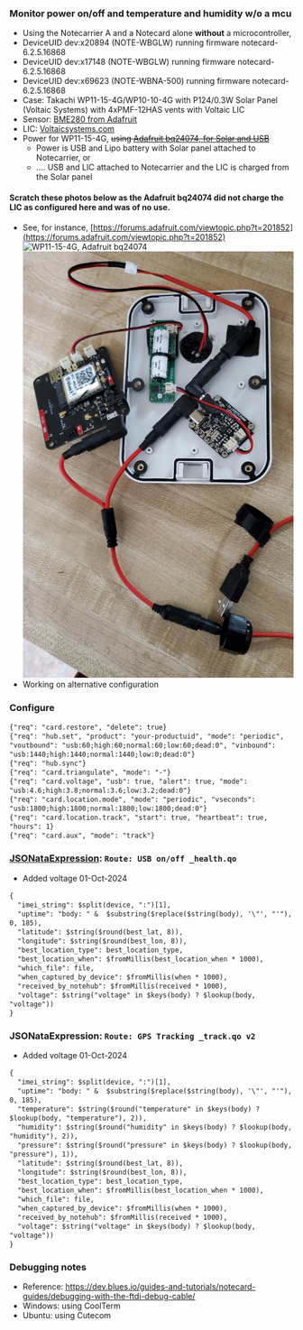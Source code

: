 ### Monitor power on/off and temperature and humidity w/o a mcu
* Using the Notecarrier A and a Notecard alone __without__ a microcontroller,
* DeviceUID dev:x20894 (NOTE-WBGLW) running firmware notecard-6.2.5.16868
* DeviceUID dev:x17148 (NOTE-WBGLW) running firmware notecard-6.2.5.16868
* DeviceUID dev:x69623 (NOTE-WBNA-500) running firmware notecard-6.2.5.16868
* Case: Takachi WP11-15-4G/WP10-10-4G with P124/0.3W Solar Panel (Voltaic Systems) with 4xPMF-12HAS vents with Voltaic LIC
* Sensor: [BME280 from Adafruit](https://www.adafruit.com/product/2652)
* LIC: [Voltaicsystems.com](https://voltaicsystems.com/LIC-solar-charger/)
* Power for WP11-15-4G, ~~using [Adafruit bq24074, for Solar and USB](https://www.adafruit.com/product/4755)~~
    * Power is USB and Lipo battery with Solar panel attached to Notecarrier, or
    * .... USB and LIC attached to Notecarrier and the LIC is charged from the Solar panel

#### Scratch these photos below as the Adafruit bq24074 did not charge the LIC as configured here and was of no use.
* See, for instance, [https://forums.adafruit.com/viewtopic.php?t=201852](https://forums.adafruit.com/viewtopic.php?t=201852)
![WP11-15-4G, Adafruit bq24074](images/notecard_powered_and_charged_by_solar_and_usb.png)
![Lid of WP11-15](images/20241024_083543.jpg)
* Working on alternative configuration


### Configure
```
{"req": "card.restore", "delete": true}
{"req": "hub.set", "product": "your-productuid", "mode": "periodic", "voutbound": "usb:60;high:60;normal:60;low:60;dead:0", "vinbound": "usb:1440;high:1440;normal:1440;low:0;dead:0"}
{"req": "hub.sync"}
{"req": "card.triangulate", "mode": "-"}
{"req": "card.voltage", "usb": true, "alert": true, "mode": "usb:4.6;high:3.8;normal:3.6;low:3.2;dead:0"}
{"req": "card.location.mode", "mode": "periodic", "vseconds": "usb:1800;high:1800;normal:1800;low:1800;dead:0"}
{"req": "card.location.track", "start": true, "heartbeat": true, "hours": 1}
{"req": "card.aux", "mode": "track"}
```


### [JSONataExpression](https://try.jsonata.org/): `Route: USB on/off _health.qo` 
* Added voltage 01-Oct-2024

```
{
  "imei_string": $split(device, ":")[1],
  "uptime": "body: " &  $substring($replace($string(body), '\"', "'"), 0, 185),
  "latitude": $string($round(best_lat, 8)),
  "longitude": $string($round(best_lon, 8)),
  "best_location_type": best_location_type,
  "best_location_when": $fromMillis(best_location_when * 1000),
  "which_file": file,
  "when_captured_by_device": $fromMillis(when * 1000),
  "received_by_notehub": $fromMillis(received * 1000),
  "voltage": $string("voltage" in $keys(body) ? $lookup(body, "voltage"))
}
```

### JSONataExpression: `Route: GPS Tracking _track.qo v2`
* Added voltage 01-Oct-2024

```
{
  "imei_string": $split(device, ":")[1],
  "uptime": "body: " &  $substring($replace($string(body), '\"', "'"), 0, 185),
  "temperature": $string($round("temperature" in $keys(body) ? $lookup(body, "temperature"), 2)),
  "humidity": $string($round("humidity" in $keys(body) ? $lookup(body, "humidity"), 2)),
  "pressure": $string($round("pressure" in $keys(body) ? $lookup(body, "pressure"), 1)),
  "latitude": $string($round(best_lat, 8)),
  "longitude": $string($round(best_lon, 8)),
  "best_location_type": best_location_type,
  "best_location_when": $fromMillis(best_location_when * 1000),
  "which_file": file,
  "when_captured_by_device": $fromMillis(when * 1000),
  "received_by_notehub": $fromMillis(received * 1000),
  "voltage": $string("voltage" in $keys(body) ? $lookup(body, "voltage"))
}
```

### Debugging notes
* Reference: https://dev.blues.io/guides-and-tutorials/notecard-guides/debugging-with-the-ftdi-debug-cable/
* Windows: using CoolTerm
* Ubuntu: using Cutecom

<!--
# vim: ai et ts=4 sts=4 sw=4 nu
-->
